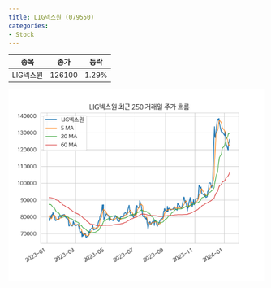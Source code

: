 ```yaml
---
title: LIG넥스원 (079550)
categories:
- Stock
---
```


|종목|종가|등락|
|----|----|----|
|LIG넥스원|126100|1.29%|

<!-- more -->

![079550](/assets/images/stock/079550.png)
